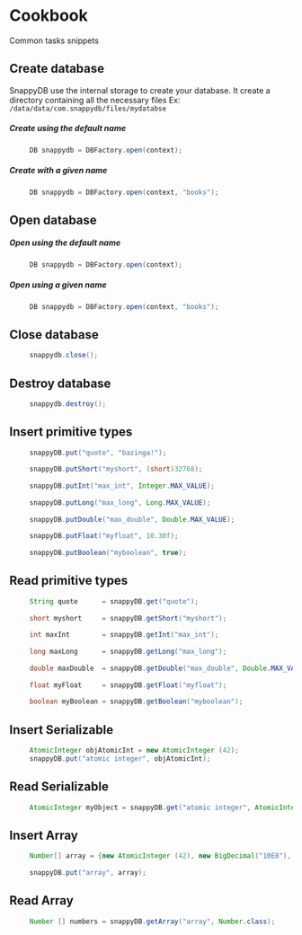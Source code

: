 Cookbook
========

Common tasks snippets

## Create database

SnappyDB use the internal storage to create your database. It create a directory containing all the necessary files Ex:
``
/data/data/com.snappydb/files/mydatabse
``
##### Create using the default name
```java
     DB snappydb = DBFactory.open(context);
```
##### Create with a given name
```java
     DB snappydb = DBFactory.open(context, "books");
```

## Open database
##### Open using the default name
```java
     DB snappydb = DBFactory.open(context);
```
##### Open using a given name
```java
     DB snappydb = DBFactory.open(context, "books");
```

## Close database
```java
     snappydb.close();
```

## Destroy database
```java
     snappydb.destroy();
```

## Insert primitive types
```java
     snappyDB.put("quote", "bazinga!");
     
     snappyDB.putShort("myshort", (short)32768);
     
     snappyDB.putInt("max_int", Integer.MAX_VALUE);
     
     snappyDB.putLong("max_long", Long.MAX_VALUE);
     
     snappyDB.putDouble("max_double", Double.MAX_VALUE);
     
     snappyDB.putFloat("myfloat", 10.30f);
     
     snappyDB.putBoolean("myboolean", true);
```

## Read primitive types
```java
     String quote      = snappyDB.get("quote");
     
     short myshort     = snappyDB.getShort("myshort");
     
     int maxInt        = snappyDB.getInt("max_int");
     
     long maxLong      = snappyDB.getLong("max_long");
     
     double maxDouble  = snappyDB.getDouble("max_double", Double.MAX_VALUE);
     
     float myFloat     = snappyDB.getFloat("myfloat");
     
     boolean myBoolean = snappyDB.getBoolean("myboolean");
```
## Insert Serializable 
```java
     AtomicInteger objAtomicInt = new AtomicInteger (42);
     snappyDB.put("atomic integer", objAtomicInt);
```

## Read Serializable 
```java
     AtomicInteger myObject = snappyDB.get("atomic integer", AtomicInteger.class);
```

## Insert Array
```java
     Number[] array = {new AtomicInteger (42), new BigDecimal("10E8"), Double.valueOf(Math.PI)};
     
     snappyDB.put("array", array);
```

## Read Array
```java
     Number [] numbers = snappyDB.getArray("array", Number.class);
```
